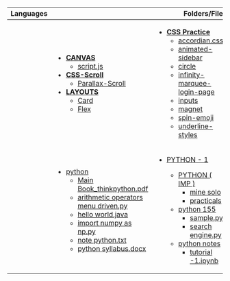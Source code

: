 <table>
    <thead>
        <tr>
            <th>Languages</th>
            <th colspan="3" >Folders/Files</th>
        </tr>
    </thead>
    <tbody>
        <tr>  
            <td></td>
            <td>
                <ul>
                    <li><strong><a href="https://github.com/jxlee007/learn/blob/main/html/canvas">CANVAS</a></strong>
                        <ul>
                            <li><a href="https://github.com/jxlee007/learn/blob/main/html/canvas/script.js">script.js</a></li>
                        </ul>
                    </li>
                    <li><strong><a href="https://github.com/jxlee007/learn/tree/main/html/css-scroll">CSS-Scroll</a></strong>
                        <ul>
                            <li><a href="https://github.com/jxlee007/learn/tree/main/html/css-scroll/parallax%20scroll">Parallax-Scroll</a></li>
                        </ul>
                    </li>
                    <li><strong><a href="https://github.com/jxlee007/learn/blob/main/html/layouts">LAYOUTS</a></strong>
                        <ul>
                            <li><a href="https://github.com/jxlee007/learn/blob/main/html/layouts/card.html">Card</a></li>
                            <li><a href="https://github.com/jxlee007/learn/blob/main/html/layouts/flex.html">Flex</a></li>
                        </ul>
                    </li>
                </ul>
            </td>
            <td>
                <ul>
                     <li><strong><a href="https://github.com/jxlee007/learn/blob/main/html">CSS Practice</a></strong>
                        <ul>
                            <li><a href="https://github.com/jxlee007/learn/blob/main/html/accordian.css">accordian.css</a></li>
                            <li><a href="https://github.com/jxlee007/learn/blob/main/html/animated-sidebar.html">animated-sidebar</a></li>
                            <li><a href="https://github.com/jxlee007/learn/blob/main/html/circle.html">circle</a></li>
                            <li><a href="https://github.com/jxlee007/learn/blob/main/html/infinity-marquee-login-page.html">infinity-marquee-login-page</a></li>
                            <li><a href="https://github.com/jxlee007/learn/blob/main/html/inputs.html">inputs</a></li>
                            <li><a href="https://github.com/jxlee007/learn/blob/main/html/magnet.html">magnet</a></li>
                            <li><a href="https://github.com/jxlee007/learn/blob/main/html/frontend-masters/spin-emoji.html">spin-emoji</a></li>
                            <li><a href="https://github.com/jxlee007/learn/blob/main/html/underline-styles.html">underline-styles</a></li>
                        </ul>
                    </li>
                </ul>
            </td>
            <td>
                <ul>
                    <li><strong><a href="html/forms%20practical">FORMS</a></strong>
                        <ul>
                            <li><a href="https://github.com/jxlee007/learn/tree/main/html/forms%20practical/contact%20form">Contact form</a></li>
                            <li><a href="https://github.com/jxlee007/learn/tree/main/html/forms%20practical/payment%20form">New form</a></li>
                            <li><a href="https://github.com/jxlee007/learn/tree/main/html/forms%20practical/payment%20form">Payment form</a></li>
                            <li><a href="https://github.com/jxlee007/learn/tree/main/html/forms%20practical/say%20hello">Say Hello</a></li>
                        </ul>
                    </li>
                </ul>
            </td>
        </tr>
        <tr>
            <td></td>
            <td>
                <ul>
                    <li><a href="https://github.com/jxlee007/learn/tree/main/python">python</a>
                        <ul>
                            <li><a href="#">Main Book_thinkpython.pdf</a></li>
                            <li><a href="#">arithmetic operators menu driven.py</a></li>
                            <li><a href="#">hello world.java</a></li>
                            <li><a href="#">import numpy as np.py</a></li>
                            <li><a href="#">note python.txt</a></li>
                            <li><a href="#">python syllabus.docx</a></li>
                        </ul>
                    </li>
                </ul>
            </td>
            <td>
                <ul>
                    <li><a href="#">PYTHON - 1</a></li>
                    <ul>
                        <li><a href="#">PYTHON ( IMP )</a>
                            <ul>
                                <li><a href="#">mine solo</a></li>
                                <li><a href="#">practicals</a></li>
                            </ul>
                         </li>
                         <li><a href="#">python 155</a>
                            <ul>
                                <li><a href="#">sample.py</a></li>
                                <li><a href="#">search engine.py</a></li>
                            </ul>
                         </li>
                         <li><a href="#">python notes</a>
                            <ul>
                                <li><a href="#">tutorial -1.ipynb</a></li>
                            </ul>
                         </li>
                    </ul>
                </ul>
            </td>
            <td>
                <ul>
                    <li><a href="#">notebook</a>
                        <ul>
                            <li><a href="#">hello.py</a></li>
                            <li><a href="#">po.py</a></li>
                            <li><a href="#">print_even_number_till_1000.py</a></li>
                            <li><a href="#">sample.py</a></li>
                        </ul>
                     </li>
                    <li><a href="#">logic</a>
                        <ul>
                            <li><a href="#">test.py</a></li>
                        </ul>
                    </li>
                </ul>
            </td>
        </tr>        
    </tbody>
</table>

    
